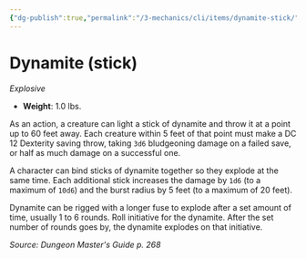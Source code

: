 ```yaml
---
{"dg-publish":true,"permalink":"/3-mechanics/cli/items/dynamite-stick/","tags":["ttrpg-cli/compendium/src/5e/dmg","ttrpg-cli/item/age/modern","ttrpg-cli/item/rarity/none","ttrpg-cli/item/weapon/explosive"],"noteIcon":""}
---
```


# Dynamite (stick)
*Explosive*  


- **Weight**: 1.0 lbs.

As an action, a creature can light a stick of dynamite and throw it at a point up to 60 feet away. Each creature within 5 feet of that point must make a DC 12 Dexterity saving throw, taking `3d6` bludgeoning damage on a failed save, or half as much damage on a successful one.

A character can bind sticks of dynamite together so they explode at the same time. Each additional stick increases the damage by `1d6` (to a maximum of `10d6`) and the burst radius by 5 feet (to a maximum of 20 feet).

Dynamite can be rigged with a longer fuse to explode after a set amount of time, usually 1 to 6 rounds. Roll initiative for the dynamite. After the set number of rounds goes by, the dynamite explodes on that initiative.

*Source: Dungeon Master's Guide p. 268*